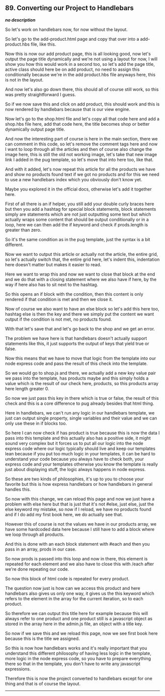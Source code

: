 ## 89. Converting our Project to Handlebars

<strong><em>no description</em></strong>

So let's work on handlebars now, for now without the layout. 

So let's go to the add-product.html page and copy that over into a
add-product.hbs file, like this. 

Now this is now our add product page, this is all looking good, now let's output
the page title dynamically and we're not using a layout for now, I will show you
how this would work in a second too, so let's add the page title, active class
should here be on add product, no need to assign this conditionally because
we're in the add product.hbs file anyways here, this is not in the layout. 

And now let's also go down there, this should all of course still work, so this
was pretty straightforward I guess. 

So if we now save this and click on add product, this should work and this is
now rendered by handlebars because that is our view engine. 

Now let's go to the shop.html file and let's copy all that code here and add a
shop.hbs file here, add that code here, the title becomes shop or better
dynamically output page title. 

And now the interesting part of course is here in the main section, there we can
comment in this code, so let's remove the comment tags here and now I want to
loop through all the articles and then of course also change the image here,
this  is still the old not working image, let's take that new image link I added
in the pug template, so let's move that into here too, like that. 

And with it added, let's now repeat this article for all the products we have
and show no products found text if we got no products and for this we need to
use a new handlebars index which you obviously don't know yet. 

Maybe you explored it in the official docs, otherwise let's add it together
here. 

First of all there is an if helper, you still add your double curly braces here
but then you add a hashtag for special block statements, block statements simply
are statements which are not just outputting some text but which actually wraps
some content that should be output conditionally or in a loop, here we can then
add the if keyword and check if prods.length is greater than zero. 

So it's the same condition as in the pug template, just the syntax is a bit
different. 

Now we want to output this article or actually not the article, the entire grid,
so let's actually switch that, the entire grid here, let's indent this,
indentation here doesn't matter but makes it easier to read. 

Here we want to wrap this and now we want to close that block at the end and we
do that with a closing statement where we also have if here, by the way if here
also has to sit next to the hashtag. 

So this opens an if block with the condition, then this content is only rendered
if that condition is met and then we close it. 

Now of course we also want to have an else block so let's add this here too,
hashtag else is then the key and there we simply put the content we want output
if the condition is not met, no products found. 

With that let's save that and let's go back to the shop and we get an error. 

The problem we have here is that handlebars doesn't actually support statements
like this, it just supports the output of keys that yield true or false. 

Now this means that we have to move that logic from the template into our node
express code and pass the result of this check into the template. 

So we would go to shop.js and there, we actually add a new key value pair we
pass into the template, has products maybe and this simply holds a value which
is the result of our check here, products, so this products array here length
greater 0. 

So now we just pass this key in there which is true or false, the result of this
check and this is a core difference to pug already besides that html thing. 

Here in handlebars, we can't run any logic in our handlebars template, we just
can output single property, single variables and their value and we can only use
these in if blocks too. 

So here I can now check if has product is true because this is now the data I
pass into this template and this actually also has a positive side, it might
sound very complex but it forces us to put all our logic into the node express
code where our logic typically should live and keep our templates lean because
if you put too much logic in your templates, it can be hard to understand your
code because you always have to check both, your express code and your templates
otherwise you know the template is really just about displaying stuff, the logic
always happens in node express. 

So these are two kinds of philosophies, it's up to you to choose your favorite
but this is how express handlebars or how handlebars in general handles this. 

So now with this change, we can reload this page and now we just have a problem
with else here but that is just that it's not #else, just else, just the else
keyword my mistake, so now if I reload, we have no products found and if I do
add my first book here, we do actually see that. 

However this of course is not the values we have in our products array, we have
some hardcoded data here because I still have to add a block where we loop
through all products. 

And this is done with an each block statement with #each and then you pass in an
array, prods in our case. 

So now prods is passed into this loop and now in there, this element is repeated
for each element and we also have to close this with /each after we're done
repeating our code. 

So now this block of html code is repeated for every product. 

The question now just is how can we access this product and here handlebars also
gives us only one way, it gives us the this keyword which refers to the element
in the array for the current iteration, so to each product. 

So therefore we can output this title here for example because this will always
refer to one product and one product still is a javascript object as stored in
the array here in the admin.js file, an object with a title key. 

So now if we save this and we reload this page, now we see first book here
because this is the title we assigned. 

So this is now how handlebars works and it's really important that you
understand this different philosophy of having less logic in the template, more
logic in the node express code, so you have to prepare everything there so that
in the template, you don't have to write any javascript expressions. 

Therefore this is now the project converted to handlebars except for one thing
and that is of course the layout. 

---